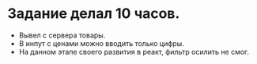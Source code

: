 # Задание делал 10 часов.

- Вывел с сервера товары.
- В инпут с ценами можно вводить только цифры.
- На данном этапе своего развития в реакт, фильтр осилить не смог.